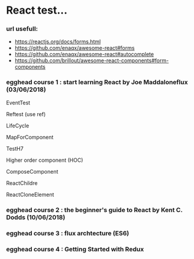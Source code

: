 # React test...

### url usefull:

* https://reactjs.org/docs/forms.html
* https://github.com/enaqx/awesome-react#forms
* https://github.com/enaqx/awesome-react#autocomplete
* https://github.com/brillout/awesome-react-components#form-components


### egghead course 1 : start learning React by Joe Maddaloneflux (03/06/2018)

EventTest

Reftest (use ref)

LifeCycle

MapForComponent

TestH7

Higher order component (HOC)

ComposeComponent

ReactChildre

ReactCloneElement

### egghead course 2 : the beginner's guide to React by Kent C. Dodds (10/06/2018)


### egghead course 3 : flux archtecture (ES6)

### egghead course 4 : Getting Started with Redux


